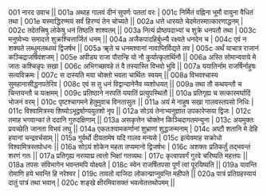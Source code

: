 001  	नारद उवाच ||
001a	अथाह गालवं दीनं सुपर्णः पततां वरः |
001c	निर्मितं वह्निना भूमौ वायुना वैधितं तथा |
001e 	यस्माद्धिरण्मयं सर्वं हिरण्यं तेन चोच्यते ||
002a	धत्ते धारयते चेदमेतस्मात्कारणाद्धनम् |
002c	तदेतत्त्रिषु लोकेषु धनं तिष्ठति शाश्वतम् ||
003a	नित्यं प्रोष्ठपदाभ्यां च शुक्रे धनपतौ तथा |
003c	मनुष्येभ्यः समादत्ते शुक्रश्चित्तार्जितं धनम् ||
004a	अजैकपादहिर्बुध्न्यै रक्ष्यते धनदेन च |
004c	एवं न शक्यते लब्धुमलब्धव्यं द्विजर्षभ ||
005a	ॠते च धनमश्वानां नावाप्तिर्विद्यते तव |
005c	अर्थं याचात्र राजानं कञ्चिद्राजर्षिवंशजम् |
005e 	अपीड्य राजा पौरान्हि यो नौ कुर्यात्कृतार्थिनौ ||
006a	अस्ति सोमान्ववाये मे जातः कश्चिन्नृपः सखा |
006c	अभिगच्छावहे तं वै तस्यास्ति विभवो भुवि ||
007a	ययातिर्नाम राजर्षिर्नाहुषः सत्यविक्रमः |
007c	स दास्यति मया चोक्तो भवता चार्थितः स्वयम् ||
008a	विभवश्चास्य सुमहानासीद्धनपतेरिव |
008c	एवं स तु धनं विद्वान्दानेनैव व्यशोधयत् ||
009a	तथा तौ कथयन्तौ च चिन्तयन्तौ च यत्क्षमम् |
009c	प्रतिष्ठाने नरपतिं ययातिं प्रत्युपस्थितौ ||
010a	प्रतिगृह्य च सत्कारमर्घादिं भोजनं वरम् |
010c	पृष्टश्चागमने हेतुमुवाच विनतासुतः ||
011a	अयं मे नाहुष सखा गालवस्तपसो निधिः |
011c	विश्वामित्रस्य शिष्योऽभूद्वर्षाण्ययुतशो नृप ||
012a	सोऽयं तेनाभ्यनुज्ञात उपकारेप्सया द्विजः |
012c	तमाह भगवान्कां ते ददानि गुरुदक्षिणाम् ||
013a	असकृत्तेन चोक्तेन किञ्चिदागतमन्युना |
013c	अयमुक्तः प्रयच्छेति जानता विभवं लघु ||
014a	एकतःश्यामकर्णानां शुभ्राणां शुद्धजन्मनाम् |
014c	अष्टौ शतानि मे देहि हयानां चन्द्रवर्चसाम् ||
015a	गुर्वर्थो दीयतामेष यदि गालव मन्यसे |
015c	इत्येवमाह सक्रोधो विश्वामित्रस्तपोधनः ||
016a	सोऽयं शोकेन महता तप्यमानो द्विजर्षभः |
016c	अशक्तः प्रतिकर्तुं तद्भवन्तं शरणं गतः ||
017a	प्रतिगृह्य नरव्याघ्र त्वत्तो भिक्षां गतव्यथः |
017c	कृत्वापवर्गं गुरवे चरिष्यति महत्तपः ||
018a	तपसः संविभागेन भवन्तमपि योक्ष्यते |
018c	स्वेन राजर्षितपसा पूर्णं त्वां पूरयिष्यति ||
019a	यावन्ति रोमाणि हये भवन्ति हि नरेश्वर |
019c	तावतो वाजिदा लोकान्प्राप्नुवन्ति महीपते ||
020a	पात्रं प्रतिग्रहस्यायं दातुं पात्रं तथा भवान् |
020c	शङ्खे क्षीरमिवासक्तं भवत्वेतत्तथोपमम् ||
